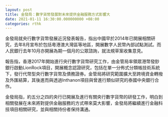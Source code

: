 ```yaml
---
layout: post
title: 金發局：數字貨幣發展對未來提供金融服務方式影響大
date: 2021-01-11 16:30:00.000000000 +08:00
categories: rthk
---
```


金發局就央行數字貨幣發展近況發表報告，指出中國早於2014年已開展相關研究，去年8月宣布於包括粵港澳大灣區等地區，開展數字人民幣內部試點測試。而人民銀行去年10月亦開展為期一個月的公眾諮詢，就法規草案收集意見。

報告指，香港2017年開始進行央行數字貨幣研究工作，由金管局率領眾港幣發鈔銀行啟動LionRock項目，開展概念認證研究，包括在單一分佈式分類帳技術系統下，發行代幣型央行數字貨幣及債務證券。金管局將研究範圍擴大至跨境資金轉撥及外匯結算，其後進而與透過Inthanon項目與曾進行類似研究的泰國中央銀行合作。

金發局指，約五分之四的央行已開展及進行有關央行數字貨幣的研發工作，明白到相關發展在未來將對提供金融服務的方式帶來莫大影響，金發局將繼續進行金融科技項目相關研究，並與相關持份者保持溝通。
